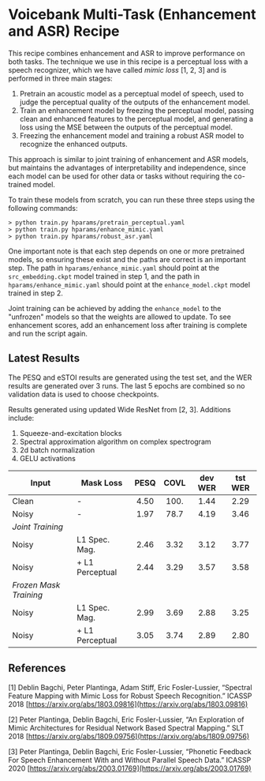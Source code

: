 # Voicebank Multi-Task (Enhancement and ASR) Recipe

This recipe combines enhancement and ASR to improve performance on both tasks.
The technique we use in this recipe is a perceptual loss with a speech
recognizer, which we have called _mimic loss_ [1, 2, 3] and
is performed in three main stages:

1. Pretrain an acoustic model as a perceptual model of speech, used to
   judge the perceptual quality of the outputs of the enhancement model.
2. Train an enhancement model by freezing the perceptual model, passing
   clean and enhanced features to the perceptual model, and generating
   a loss using the MSE between the outputs of the perceptual model.
3. Freezing the enhancement model and training a robust ASR model
   to recognize the enhanced outputs.

This approach is similar to joint training of enhancement and ASR models,
but maintains the advantages of interpretability and independence, since
each model can be used for other data or tasks without requiring the
co-trained model.

To train these models from scratch, you can run these three steps
using the following commands:

```
> python train.py hparams/pretrain_perceptual.yaml
> python train.py hparams/enhance_mimic.yaml
> python train.py hparams/robust_asr.yaml
```

One important note is that each step depends on one or more pretrained
models, so ensuring these exist and the paths are correct is an
important step. The path in `hparams/enhance_mimic.yaml` should
point at the `src_embedding.ckpt` model trained in step 1, and
the path in `hparams/enhance_mimic.yaml` should point at
the `enhance_model.ckpt` model trained in step 2.

Joint training can be achieved by adding the `enhance_model` to
the "unfrozen" models so that the weights are allowed to update.
To see enhancement scores, add an enhancement loss after training
is complete and run the script again.

## Latest Results

The PESQ and eSTOI results are generated using the test set, and the
WER results are generated over 3 runs.
The last 5 epochs are combined so no validation
data is used to choose checkpoints.

Results generated using updated Wide ResNet from [2, 3]. Additions
include:

1. Squeeze-and-excitation blocks
2. Spectral approximation algorithm on complex spectrogram
3. 2d batch normalization
4. GELU activations

| Input | Mask Loss       | PESQ | COVL | dev WER | tst WER  |
|-------|-----------------|:----:|:----:|:-------:|:--------:|
| Clean | -               | 4.50 | 100. | 1.44    | 2.29     |
| Noisy | -               | 1.97 | 78.7 | 4.19    | 3.46     |
| *Joint Training*                                           |
| Noisy | L1 Spec. Mag.   | 2.46 | 3.32 | 3.12    | 3.77     |
| Noisy | + L1 Perceptual | 2.44 | 3.29 | 3.57    | 3.58     |
| *Frozen Mask Training*                                     |
| Noisy | L1 Spec. Mag.   | 2.99 | 3.69 | 2.88    | 3.25     |
| Noisy | + L1 Perceptual | 3.05 | 3.74 | 2.89    | 2.80     |

## References

[1] Deblin Bagchi, Peter Plantinga, Adam Stiff, Eric Fosler-Lussier, “Spectral Feature Mapping with Mimic Loss for Robust Speech Recognition.” ICASSP 2018 [https://arxiv.org/abs/1803.09816](https://arxiv.org/abs/1803.09816)

[2] Peter Plantinga, Deblin Bagchi, Eric Fosler-Lussier, “An Exploration of Mimic Architectures for Residual Network Based Spectral Mapping.” SLT 2018 [https://arxiv.org/abs/1809.09756](https://arxiv.org/abs/1809.09756)

[3] Peter Plantinga, Deblin Bagchi, Eric Fosler-Lussier, “Phonetic Feedback For Speech Enhancement With and Without Parallel Speech Data.” ICASSP 2020 [https://arxiv.org/abs/2003.01769](https://arxiv.org/abs/2003.01769)
